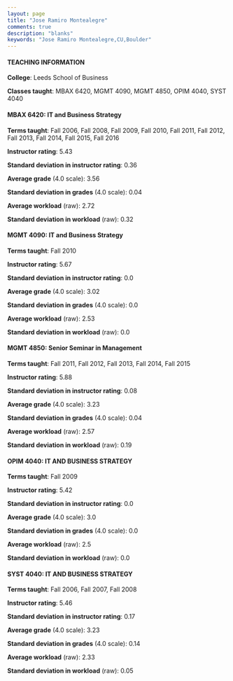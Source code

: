 ```yaml
---
layout: page
title: "Jose Ramiro Montealegre" 
comments: true
description: "blanks"
keywords: "Jose Ramiro Montealegre,CU,Boulder"
---
```

<head>
<script src="https://ajax.googleapis.com/ajax/libs/jquery/2.1.3/jquery.min.js"></script>
<script src="https://dl.dropboxusercontent.com/s/pc42nxpaw1ea4o9/highcharts.js?dl=0"></script>
<!-- <script src="../assets/js/highcharts.js"></script> -->
<style type="text/css">@font-face {
	font-family: "Bebas Neue";
	src: url(https://www.filehosting.org/file/details/544349/BebasNeue Regular.otf) format("opentype");
	}
	h1.Bebas { 
		font-family: "Bebas Neue", Verdana, Tahoma;
	}
</style>
</head>
	   
#### TEACHING INFORMATION

**College**: Leeds School of Business

**Classes taught**: MBAX 6420, MGMT 4090, MGMT 4850, OPIM 4040, SYST 4040

#### MBAX 6420: IT and Business Strategy

**Terms taught**: Fall 2006, Fall 2008, Fall 2009, Fall 2010, Fall 2011, Fall 2012, Fall 2013, Fall 2014, Fall 2015, Fall 2016

**Instructor rating**: 5.43

**Standard deviation in instructor rating**: 0.36

**Average grade** (4.0 scale): 3.56

**Standard deviation in grades** (4.0 scale): 0.04

**Average workload** (raw): 2.72

**Standard deviation in workload** (raw): 0.32

#### MGMT 4090: IT and Business Strategy

**Terms taught**: Fall 2010

**Instructor rating**: 5.67

**Standard deviation in instructor rating**: 0.0

**Average grade** (4.0 scale): 3.02

**Standard deviation in grades** (4.0 scale): 0.0

**Average workload** (raw): 2.53

**Standard deviation in workload** (raw): 0.0

#### MGMT 4850: Senior Seminar in Management

**Terms taught**: Fall 2011, Fall 2012, Fall 2013, Fall 2014, Fall 2015

**Instructor rating**: 5.88

**Standard deviation in instructor rating**: 0.08

**Average grade** (4.0 scale): 3.23

**Standard deviation in grades** (4.0 scale): 0.04

**Average workload** (raw): 2.57

**Standard deviation in workload** (raw): 0.19

#### OPIM 4040: IT AND BUSINESS STRATEGY

**Terms taught**: Fall 2009

**Instructor rating**: 5.42

**Standard deviation in instructor rating**: 0.0

**Average grade** (4.0 scale): 3.0

**Standard deviation in grades** (4.0 scale): 0.0

**Average workload** (raw): 2.5

**Standard deviation in workload** (raw): 0.0

#### SYST 4040: IT AND BUSINESS STRATEGY

**Terms taught**: Fall 2006, Fall 2007, Fall 2008

**Instructor rating**: 5.46

**Standard deviation in instructor rating**: 0.17

**Average grade** (4.0 scale): 3.23

**Standard deviation in grades** (4.0 scale): 0.14

**Average workload** (raw): 2.33

**Standard deviation in workload** (raw): 0.05

